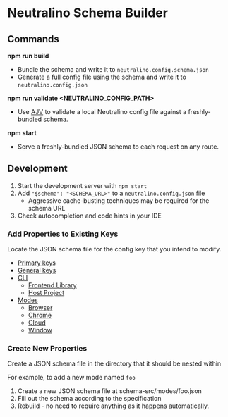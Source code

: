 # Neutralino Schema Builder

## Commands

**npm run build**

-   Bundle the schema and write it to `neutralino.config.schema.json`
-   Generate a full config file using the schema and write it to `neutralino.config.json`

**npm run validate <NEUTRALINO_CONFIG_PATH>**

-   Use [AJV](https://github.com/ajv-validator/ajv) to validate a local Neutralino config file against a freshly-bundled schema.

**npm start**

-   Serve a freshly-bundled JSON schema to each request on any route.

## Development

1. Start the development server with `npm start`
2. Add `"$schema": "<SCHEMA_URL>"` to a `neutralino.config.json` file
    - Aggressive cache-busting techniques may be required for the schema URL
3. Check autocompletion and code hints in your IDE

### Add Properties to Existing Keys

Locate the JSON schema file for the config key that you intend to modify.

-   [Primary keys](./schema-src/primary.json)
-   [General keys](./schema-src/general.json)
-   [CLI](./schema-src/cli/cli.json)
    -   [Frontend Library](./schema-src/cli/frontendLibrary.json)
    -   [Host Project](./schema-src/cli/hostProject.json)
-   [Modes](./schema-src/modes/modes.json)
    -   [Browser](./schema-src/modes/browser.json)
    -   [Chrome](./schema-src/modes/chrome.json)
    -   [Cloud](./schema-src/modes/cloud.json)
    -   [Window](./schema-src/modes/window.json)

### Create New Properties

Create a JSON schema file in the directory that it should be nested within

For example, to add a new mode named `foo`

1. Create a new JSON schema file at schema-src/modes/foo.json
2. Fill out the schema according to the specification
3. Rebuild - no need to require anything as it happens automatically.
